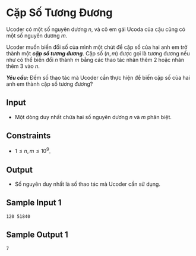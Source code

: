 # Cặp Số Tương Đương

Ucoder có một số nguyên dương $n,$ và cô em gái Ucoda của cậu cũng có một số nguyên dương $m$.

Ucoder muốn biến đổi số của mình một chút để cặp số của hai anh em trở thành một ***cặp số tương đương***. Cặp số $(n, m)$ được gọi là tương đương nếu như có thể biến đổi $n$ thành $m$ bằng các thao tác nhân thêm $2$ hoặc nhân thêm $3$ vào $n$.

***Yêu cầu:*** Đếm số thao tác mà Ucoder cần thực hiện để biến cặp số của hai anh em thành cặp số tương đương?

## Input

- Một dòng duy nhất chứa hai số nguyên dương $n$ và $m$ phân biệt.

## Constraints

- $1 \le n, m \le 10^9$.

## Output

- Số nguyên duy nhất là số thao tác mà Ucoder cần sử dụng.

## Sample Input 1

```
120 51840
```

## Sample Output 1

```
7
```

